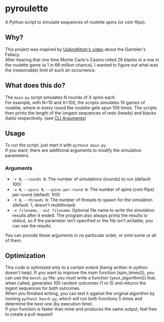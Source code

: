 # pyroulette
A Python script to simulate sequences of roulette spins (or coin flips).


## Why?
This project was inspired by [UpAndAtom's video](https://www.youtube.com/watch?v=XA_0OMJjkxQ) about the Gambler's Fallacy.  
After hearing that one time Monte Carlo's Casino rolled 26 blacks in a row in the roulette game (a 1 in 66 million chance), I wanted to figure out what was the (reasonable) limit of such an occurrence.


## What does this do?
The `main.py` script simulates N rounds of X spins each.  
For example, with N=10 and X=100, the scripts simulates 10 games of roulette, where in every round the roulette gets spun 100 times. The scripts then prints the length of the longest sequences of reds (heads) and blacks (tails) respectively. (see [CLI Arguments](#Arguments))


## Usage
To run the script, just start it with `python3 main.py`.  
If you want, there are additional arguments to modify the simulation parameters.


### Arguments
- `-r N`, `--rounds N`: The number of simulations (rounds) to run (default: 100)  
- `-s N`, `--spins N`, `--spins-per-round N`: The number of spins (coin flips) per round (default: 100)  
- `-t N`, `--threads N`: The number of threads to spawn for the simulation (default: 1, doesn't multithread)  
- `-o filename`, `--out filename`: Optional file name to write the simulation results after it ended. The program also always prints the results to stdout, so if the parameter isn't specified or the file isn't writable, you can see the results.  

You can provide these arguments in no particular order, or omit some or all of them.


## Optimization
This code is optimized only to a certain extent (being written in python doesn't help).
If you want to improve the main function (spin_times()), you can use the `bench.py` file: you must write a function (your_algorithm()) that, when called, generates 100 random outcomes (1 or 0) and returns the logest sequences for both outcomes.  
When you finished writing, you can test it against the original algorithm by running `python3 bench.py`, which will run both functions 5 times and determine the best one (by execution time).  
If your function is faster than mine and produces the same output, feel free to create a pull request!
